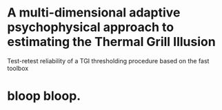 # A multi-dimensional adaptive psychophysical approach to estimating the Thermal Grill Illusion 

Test-retest reliability of a TGI thresholding procedure based on the fast toolbox   

# bloop bloop. 